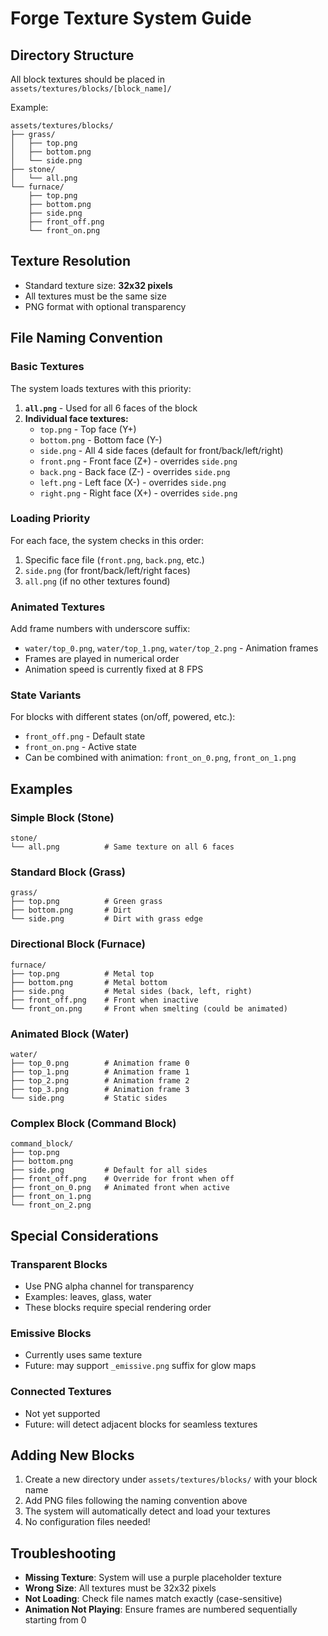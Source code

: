 # Forge Texture System Guide

## Directory Structure

All block textures should be placed in `assets/textures/blocks/[block_name]/`

Example:
```
assets/textures/blocks/
├── grass/
│   ├── top.png
│   ├── bottom.png
│   └── side.png
├── stone/
│   └── all.png
└── furnace/
    ├── top.png
    ├── bottom.png
    ├── side.png
    ├── front_off.png
    └── front_on.png
```

## Texture Resolution

- Standard texture size: **32x32 pixels**
- All textures must be the same size
- PNG format with optional transparency

## File Naming Convention

### Basic Textures

The system loads textures with this priority:

1. **`all.png`** - Used for all 6 faces of the block
2. **Individual face textures:**
   - `top.png` - Top face (Y+)
   - `bottom.png` - Bottom face (Y-)
   - `side.png` - All 4 side faces (default for front/back/left/right)
   - `front.png` - Front face (Z+) - overrides `side.png`
   - `back.png` - Back face (Z-) - overrides `side.png`
   - `left.png` - Left face (X-) - overrides `side.png`
   - `right.png` - Right face (X+) - overrides `side.png`

### Loading Priority

For each face, the system checks in this order:
1. Specific face file (`front.png`, `back.png`, etc.)
2. `side.png` (for front/back/left/right faces)
3. `all.png` (if no other textures found)

### Animated Textures

Add frame numbers with underscore suffix:
- `water/top_0.png`, `water/top_1.png`, `water/top_2.png` - Animation frames
- Frames are played in numerical order
- Animation speed is currently fixed at 8 FPS

### State Variants

For blocks with different states (on/off, powered, etc.):
- `front_off.png` - Default state
- `front_on.png` - Active state
- Can be combined with animation: `front_on_0.png`, `front_on_1.png`

## Examples

### Simple Block (Stone)
```
stone/
└── all.png          # Same texture on all 6 faces
```

### Standard Block (Grass)
```
grass/
├── top.png          # Green grass
├── bottom.png       # Dirt
└── side.png         # Dirt with grass edge
```

### Directional Block (Furnace)
```
furnace/
├── top.png          # Metal top
├── bottom.png       # Metal bottom  
├── side.png         # Metal sides (back, left, right)
├── front_off.png    # Front when inactive
└── front_on.png     # Front when smelting (could be animated)
```

### Animated Block (Water)
```
water/
├── top_0.png        # Animation frame 0
├── top_1.png        # Animation frame 1
├── top_2.png        # Animation frame 2
├── top_3.png        # Animation frame 3
└── side.png         # Static sides
```

### Complex Block (Command Block)
```
command_block/
├── top.png
├── bottom.png
├── side.png         # Default for all sides
├── front_off.png    # Override for front when off
├── front_on_0.png   # Animated front when active
├── front_on_1.png
└── front_on_2.png
```

## Special Considerations

### Transparent Blocks
- Use PNG alpha channel for transparency
- Examples: leaves, glass, water
- These blocks require special rendering order

### Emissive Blocks
- Currently uses same texture
- Future: may support `_emissive.png` suffix for glow maps

### Connected Textures
- Not yet supported
- Future: will detect adjacent blocks for seamless textures

## Adding New Blocks

1. Create a new directory under `assets/textures/blocks/` with your block name
2. Add PNG files following the naming convention above
3. The system will automatically detect and load your textures
4. No configuration files needed!

## Troubleshooting

- **Missing Texture**: System will use a purple placeholder texture
- **Wrong Size**: All textures must be 32x32 pixels
- **Not Loading**: Check file names match exactly (case-sensitive)
- **Animation Not Playing**: Ensure frames are numbered sequentially starting from 0